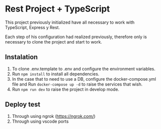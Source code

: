 # Rest Project + TypeScript

This project previously initialized have all necessary to work with TypeScript, Express y Rest.

Each step of his configuration had realized previously, therefore only is necessary to clone the project and start to work.

## Instalation

1. To clone .env.template to .env and configure the environment variables.
2. Run `npm install` to install all dependencies.
3. In the case that to need to use a DB, configure the docker-compose.yml file and Run `docker-compose up -d` to raise the services that wish.
4. Run `npm run dev` to raise the project in develop mode.

## Deploy test

1. Through using ngrok (https://ngrok.com/)
2. Through using vscode ports
